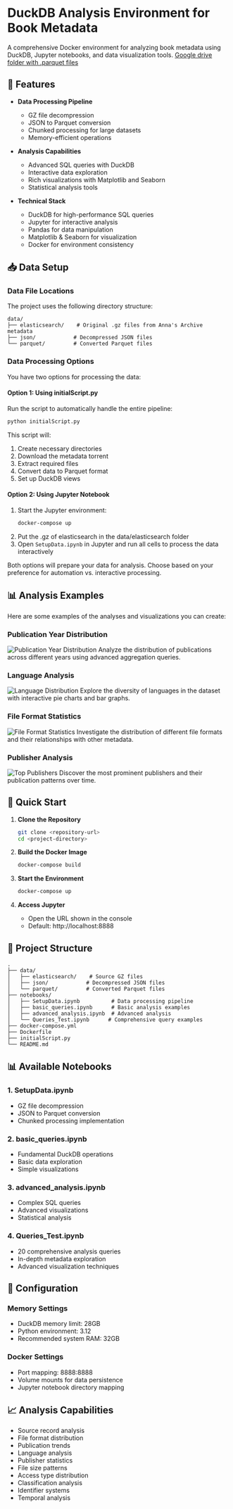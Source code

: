 # DuckDB Analysis Environment for Book Metadata

A comprehensive Docker environment for analyzing book metadata using DuckDB, Jupyter notebooks, and data visualization tools.
[Google drive folder with .parquet files](https://drive.google.com/drive/folders/1Z8gC0HPT5LTJaV-0_UtwlkBZXMNof4xM?usp=sharing)

## 🌟 Features

- **Data Processing Pipeline**
  - GZ file decompression
  - JSON to Parquet conversion
  - Chunked processing for large datasets
  - Memory-efficient operations

- **Analysis Capabilities**
  - Advanced SQL queries with DuckDB
  - Interactive data exploration
  - Rich visualizations with Matplotlib and Seaborn
  - Statistical analysis tools

- **Technical Stack**
  - DuckDB for high-performance SQL queries
  - Jupyter for interactive analysis
  - Pandas for data manipulation
  - Matplotlib & Seaborn for visualization
  - Docker for environment consistency

## 📥 Data Setup

### Data File Locations
The project uses the following directory structure:
```
data/
├── elasticsearch/    # Original .gz files from Anna's Archive metadata
├── json/            # Decompressed JSON files
└── parquet/         # Converted Parquet files
```

### Data Processing Options

You have two options for processing the data:

#### Option 1: Using initialScript.py
Run the script to automatically handle the entire pipeline:
```bash
python initialScript.py
```

This script will:
1. Create necessary directories
2. Download the metadata torrent
3. Extract required files
4. Convert data to Parquet format
5. Set up DuckDB views

#### Option 2: Using Jupyter Notebook
1. Start the Jupyter environment:
   ```bash
   docker-compose up
   ```
2. Put the .gz of elasticsearch in the data/elasticsearch folder
3. Open `SetupData.ipynb` in Jupyter and run all cells to process the data interactively

Both options will prepare your data for analysis. Choose based on your preference for automation vs. interactive processing.

## 📊 Analysis Examples

Here are some examples of the analyses and visualizations you can create:

### Publication Year Distribution
![Publication Year Distribution](https://example.com/images/pub_year_dist.png)
Analyze the distribution of publications across different years using advanced aggregation queries.

### Language Analysis
![Language Distribution](https://example.com/images/language_dist.png)
Explore the diversity of languages in the dataset with interactive pie charts and bar graphs.

### File Format Statistics
![File Format Statistics](https://example.com/images/file_formats.png)
Investigate the distribution of different file formats and their relationships with other metadata.

### Publisher Analysis
![Top Publishers](https://example.com/images/top_publishers.png)
Discover the most prominent publishers and their publication patterns over time.

## 🚀 Quick Start

1. **Clone the Repository**
   ```bash
   git clone <repository-url>
   cd <project-directory>
   ```

2. **Build the Docker Image**
   ```bash
   docker-compose build
   ```

3. **Start the Environment**
   ```bash
   docker-compose up
   ```

4. **Access Jupyter**
   - Open the URL shown in the console
   - Default: http://localhost:8888

## 📁 Project Structure

```
.
├── data/
│   ├── elasticsearch/    # Source GZ files
│   ├── json/            # Decompressed JSON files
│   └── parquet/         # Converted Parquet files
├── notebooks/
│   ├── SetupData.ipynb          # Data processing pipeline
│   ├── basic_queries.ipynb      # Basic analysis examples
│   ├── advanced_analysis.ipynb  # Advanced analysis
│   └── Queries_Test.ipynb      # Comprehensive query examples
├── docker-compose.yml
├── Dockerfile
├── initialScript.py
└── README.md
```

## 📊 Available Notebooks

### 1. SetupData.ipynb
- GZ file decompression
- JSON to Parquet conversion
- Chunked processing implementation

### 2. basic_queries.ipynb
- Fundamental DuckDB operations
- Basic data exploration
- Simple visualizations

### 3. advanced_analysis.ipynb
- Complex SQL queries
- Advanced visualizations
- Statistical analysis

### 4. Queries_Test.ipynb
- 20 comprehensive analysis queries
- In-depth metadata exploration
- Advanced visualization techniques

## 🔧 Configuration

### Memory Settings
- DuckDB memory limit: 28GB
- Python environment: 3.12
- Recommended system RAM: 32GB

### Docker Settings
- Port mapping: 8888:8888
- Volume mounts for data persistence
- Jupyter notebook directory mapping

## 📈 Analysis Capabilities

- Source record analysis
- File format distribution
- Publication trends
- Language analysis
- Publisher statistics
- File size patterns
- Access type distribution
- Classification analysis
- Identifier systems
- Temporal analysis
